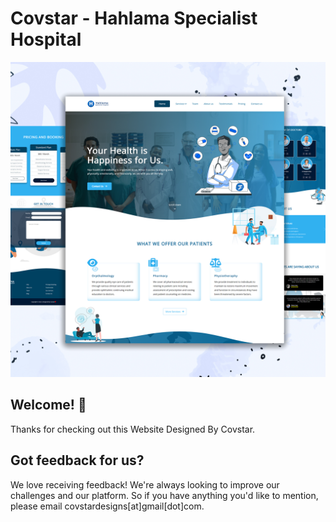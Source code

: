 # Covstar - Hahlama Specialist Hospital

![Design preview for the Hahlama specialist hospital](./designs/desktop-preview.jpg)

## Welcome! 👋

Thanks for checking out this Website Designed By Covstar.


## Got feedback for us?

We love receiving feedback! We're always looking to improve our challenges and our platform. So if you have anything you'd like to mention, please email covstardesigns[at]gmail[dot]com.

